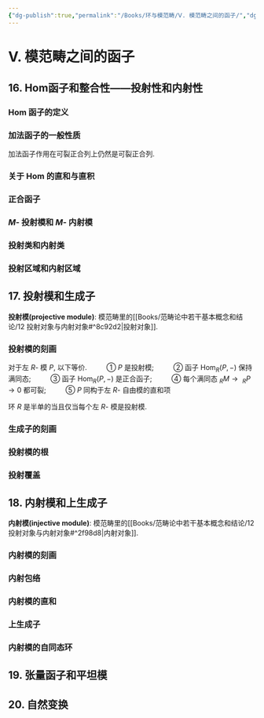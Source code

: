 ```yaml
---
{"dg-publish":true,"permalink":"/Books/环与模范畴/Ⅴ. 模范畴之间的函子/","dgPassFrontmatter":true,"created":"2024-07-05T15:52:07.666+08:00","updated":"2024-07-06T16:37:46.667+08:00"}
---
```


# Ⅴ. 模范畴之间的函子
## 16. Hom函子和整合性——投射性和内射性

### $\mathrm{Hom}$ 函子的定义

### 加法函子的一般性质

加法函子作用在可裂正合列上仍然是可裂正合列.

### 关于 $\mathrm{Hom}$ 的直和与直积

### 正合函子

### $M$- 投射模和 $M$- 内射模

### 投射类和内射类

### 投射区域和内射区域

## 17. 投射模和生成子

**投射模(projective module)**: 模范畴里的[[Books/范畴论中若干基本概念和结论/12 投射对象与内射对象#^8c92d2\|投射对象]].

### 投射模的刻画

对于左 $R$- 模 $P$, 以下等价.
$\qquad$ ① $P$ 是投射模;
$\qquad$ ② 函子 $\mathrm{Hom}_{R}(P,-)$ 保持满同态;
$\qquad$ ③ 函子 $\mathrm{Hom}_{R}(P,-)$ 是正合函子;
$\qquad$ ④ 每个满同态 $_{R}M\rightarrow\ _{R}P\rightarrow 0$ 都可裂;
$\qquad$ ⑤ $P$ 同构于左 $R$- 自由模的直和项

环 $R$ 是半单的当且仅当每个左 $R$- 模是投射模.

### 生成子的刻画

### 投射模的根

### 投射覆盖

## 18. 内射模和上生成子

**内射模(injective module)**: 模范畴里的[[Books/范畴论中若干基本概念和结论/12 投射对象与内射对象#^2f98d8\|内射对象]].

### 内射模的刻画

### 内射包络

### 内射模的直和

### 上生成子

### 内射模的自同态环


## 19. 张量函子和平坦模
## 20. 自然变换
